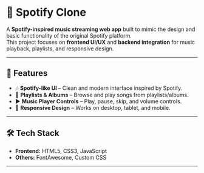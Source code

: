 # 🎵 Spotify Clone  

A **Spotify-inspired music streaming web app** built to mimic the design and basic functionality of the original Spotify platform.  
This project focuses on **frontend UI/UX** and **backend integration** for music playback, playlists, and responsive design.  

---

## 📌 Features  
- 🎶 **Spotify-like UI** – Clean and modern interface inspired by Spotify.  
- 📂 **Playlists & Albums** – Browse and play songs from playlists/albums.  
- ▶️ **Music Player Controls** – Play, pause, skip, and volume controls.  
- 📱 **Responsive Design** – Works on desktop, tablet, and mobile.  

---

## 🛠️ Tech Stack  
- **Frontend:** HTML5, CSS3, JavaScript   
- **Others:** FontAwesome, Custom CSS  

---


